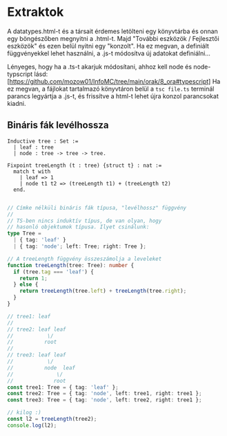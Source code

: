 # Extraktok

A datatypes.html-t és a társait érdemes letölteni egy könyvtárba és onnan egy böngészőben megnyitni a .html-t. Majd "További eszközök / Fejlesztői eszközök" és ezen belül nyitni egy "konzolt". Ha ez megvan, a definiált függvényekkel lehet használni, a .js-t módosítva új adatokat definiálni...

Lényeges, hogy ha a .ts-t akarjuk módosítani, ahhoz kell node és node-typscript lásd: [https://github.com/mozow01/InfoMC/tree/main/orak/8_ora#typescript] Ha ez megvan, a fájlokat tartalmazó könyvtáron belül a  ````tsc file.ts```` terminál parancs legyártja a .js-t, és frissítve a html-t lehet újra konzol parancsokat kiadni.

## Bináris fák levélhossza

````coq
Inductive tree : Set :=
  | leaf : tree
  | node : tree -> tree -> tree.

Fixpoint treeLength (t : tree) {struct t} : nat :=
  match t with 
    | leaf => 1
    | node t1 t2 => (treeLength t1) + (treeLength t2)
  end.
````

````typescript

// Címke nélküli bináris fák típusa, "levélhossz" függvény
//
// TS-ben nincs induktív típus, de van olyan, hogy 
// hasonló objektumok típusa. Ilyet csinálunk:
type Tree =
  | { tag: 'leaf' }
  | { tag: 'node'; left: Tree; right: Tree };

// A treeLength függvény összeszámolja a leveleket
function treeLength(tree: Tree): number {
  if (tree.tag === 'leaf') {
    return 1; 
  } else {
    return treeLength(tree.left) + treeLength(tree.right);
  }
}

// tree1: leaf
//
// tree2: leaf leaf
//           \/
//          root
//
// tree3: leaf leaf
//           \/
//          node  leaf  
//              \/
//             root
const tree1: Tree = { tag: 'leaf' };
const tree2: Tree = { tag: 'node', left: tree1, right: tree1 };
const tree3: Tree = { tag: 'node', left: tree2, right: tree1 };

// kilog :)
const l2 = treeLength(tree2);
console.log(l2); 
````



